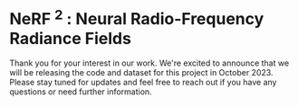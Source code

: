 # NeRF $^\textsf{2}$ : Neural Radio-Frequency Radiance Fields

Thank you for your interest in our work. We're excited to announce that we will be releasing the code and dataset for this project in October 2023. Please stay tuned for updates and feel free to reach out if you have any questions or need further information.
